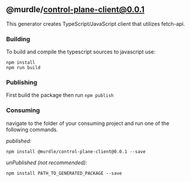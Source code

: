 ## @murdle/control-plane-client@0.0.1

This generator creates TypeScript/JavaScript client that utilizes fetch-api. 

### Building

To build and compile the typescript sources to javascript use:
```
npm install
npm run build
```

### Publishing

First build the package then run ```npm publish```

### Consuming

navigate to the folder of your consuming project and run one of the following commands.

_published:_

```
npm install @murdle/control-plane-client@0.0.1 --save
```

_unPublished (not recommended):_

```
npm install PATH_TO_GENERATED_PACKAGE --save
